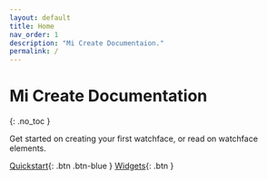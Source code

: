 ```yaml
---
layout: default
title: Home
nav_order: 1
description: "Mi Create Documentaion."
permalink: /
---
```

# Mi Create Documentation
{: .no_toc }

Get started on creating your first watchface, or read on watchface elements.
   
[Quickstart](https://ooflet.github.io/docs/quickstart/basics){: .btn .btn-blue } 
[Widgets](https://ooflet.github.io/docs/widgets){: .btn }
